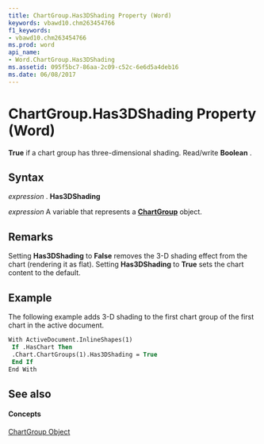 ```yaml
---
title: ChartGroup.Has3DShading Property (Word)
keywords: vbawd10.chm263454766
f1_keywords:
- vbawd10.chm263454766
ms.prod: word
api_name:
- Word.ChartGroup.Has3DShading
ms.assetid: 095f5bc7-86aa-2c09-c52c-6e6d5a4deb16
ms.date: 06/08/2017
---
```



# ChartGroup.Has3DShading Property (Word)

 **True** if a chart group has three-dimensional shading. Read/write **Boolean** .


## Syntax

 _expression_ . **Has3DShading**

 _expression_ A variable that represents a **[ChartGroup](chartgroup-object-word.md)** object.


## Remarks

Setting **Has3DShading** to **False** removes the 3-D shading effect from the chart (rendering it as flat). Setting **Has3DShading** to **True** sets the chart content to the default.


## Example

The following example adds 3-D shading to the first chart group of the first chart in the active document.


```vb
With ActiveDocument.InlineShapes(1) 
 If .HasChart Then 
 .Chart.ChartGroups(1).Has3DShading = True 
 End If 
End With 

```


## See also


#### Concepts


[ChartGroup Object](chartgroup-object-word.md)

